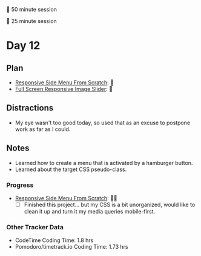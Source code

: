 🍒 50 minute session

🍅 25 minute session

# Day 12

## Plan
- [Responsive Side Menu From Scratch](https://www.youtube.com/watch?v=wpGNFGqNfdU): 🍒
- [Full Screen Responsive Image Slider](https://www.youtube.com/watch?v=wWWNrANNO1k): 🍒


## Distractions
- My eye wasn't too good today, so used that as an excuse to postpone work as far as I could.


## Notes
- Learned how to create a menu that is activated by a hamburger button. 
- Learned about the target CSS pseudo-class.

  
### Progress
- [Responsive Side Menu From Scratch](https://www.youtube.com/watch?v=wpGNFGqNfdU): 🍒🍒
  - [ ] Finished this project... but my CSS is a bit unorganized, would like to clean it up and turn it my media queries mobile-first.

### Other Tracker Data
- CodeTime Coding Time: 1.8 hrs
- Pomodoro/timetrack.io Coding Time: 1.73 hrs